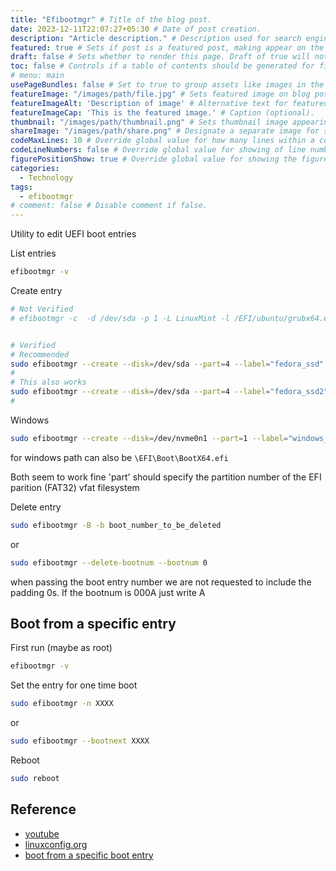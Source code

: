 ```yaml
---
title: "Efibootmgr" # Title of the blog post.
date: 2023-12-11T22:07:27+05:30 # Date of post creation.
description: "Article description." # Description used for search engine.
featured: true # Sets if post is a featured post, making appear on the home page side bar.
draft: false # Sets whether to render this page. Draft of true will not be rendered.
toc: false # Controls if a table of contents should be generated for first-level links automatically.
# menu: main
usePageBundles: false # Set to true to group assets like images in the same folder as this post.
featureImage: "/images/path/file.jpg" # Sets featured image on blog post.
featureImageAlt: 'Description of image' # Alternative text for featured image.
featureImageCap: 'This is the featured image.' # Caption (optional).
thumbnail: "/images/path/thumbnail.png" # Sets thumbnail image appearing inside card on homepage.
shareImage: "/images/path/share.png" # Designate a separate image for social media sharing.
codeMaxLines: 10 # Override global value for how many lines within a code block before auto-collapsing.
codeLineNumbers: false # Override global value for showing of line numbers within code block.
figurePositionShow: true # Override global value for showing the figure label.
categories:
  - Technology
tags:
  - efibootmgr
# comment: false # Disable comment if false.
---
```


Utility to edit UEFI boot entries
<!--more-->



List entries
```sh
efibootmgr -v
```

Create entry
```sh
# Not Verified
# efibootmgr -c  -d /dev/sda -p 1 -L LinuxMint -l /EFI/ubuntu/grubx64.efi


# Verified
# Recommended
sudo efibootmgr --create --disk=/dev/sda --part=4 --label="fedora_ssd" --loader='\EFI\fedora\shimx64.efi'
#
# This also works
sudo efibootmgr --create --disk=/dev/sda --part=4 --label="fedora_ssd2" --loader='EFI\fedora\shimx64.efi'
#
```


Windows
```sh
sudo efibootmgr --create --disk=/dev/nvme0n1 --part=1 --label="windows_test" --loader='\EFI\Microsoft\Boot\bootmgfw.efi'
```
for windows path can also be `\EFI\Boot\BootX64.efi`

Both seem to work fine
'part' should specify the partition number of the EFI parition (FAT32) vfat filesystem

Delete entry
```sh
sudo efibootmgr -B -b boot_number_to_be_deleted
```
or
```sh
sudo efibootmgr --delete-bootnum --bootnum 0
```
 when passing the boot entry number we are not requested to include the padding 0s. If the bootnum is 000A just write A



## Boot from a specific entry

First run (maybe as root)
```sh
efibootmgr -v
```

Set the entry for one time boot
```sh
sudo efibootmgr -n XXXX
```
or
```sh
sudo efibootmgr --bootnext XXXX
```

Reboot
```sh
sudo reboot
```


## Reference
- [youtube](https://youtu.be/MN-Q5h2Iv8A)
- [linuxconfig.org](https://linuxconfig.org/how-to-manage-efi-boot-manager-entries-on-linux)
- [boot from a specific boot entry](https://unix.stackexchange.com/questions/674996/how-to-reboot-on-a-specific-device-from-command-line)

